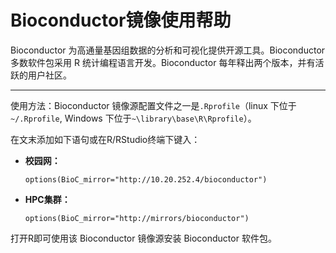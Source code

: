 # Bioconductor镜像使用帮助

Bioconductor 为高通量基因组数据的分析和可视化提供开源工具。Bioconductor 多数软件包采用 R 统计编程语言开发。Bioconductor 每年释出两个版本，并有活跃的用户社区。

----

使用方法：Bioconductor 镜像源配置文件之一是`.Rprofile`（linux 下位于 `~/.Rprofile`, Windows 下位于`~\library\base\R\Rprofile`）。

在文末添加如下语句或在R/RStudio终端下键入：
+ **校园网：**

   ```
   options(BioC_mirror="http://10.20.252.4/bioconductor")
   ````

+ **HPC集群：**

   ```
   options(BioC_mirror="http://mirrors/bioconductor")
   ```

打开R即可使用该 Bioconductor 镜像源安装 Bioconductor 软件包。
